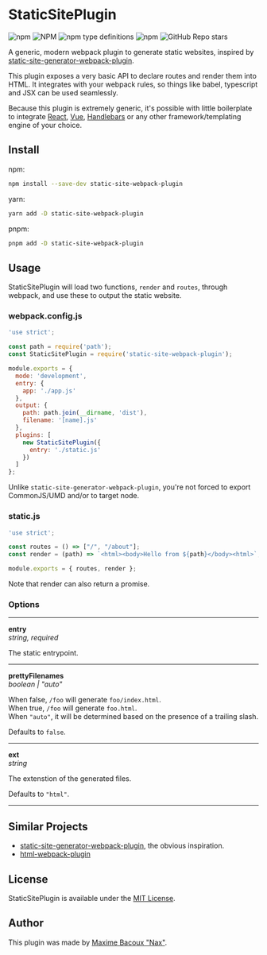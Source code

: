 # StaticSitePlugin

![npm](https://img.shields.io/npm/v/static-site-webpack-plugin)
![NPM](https://img.shields.io/npm/l/static-site-webpack-plugin)
![npm type definitions](https://img.shields.io/npm/types/static-site-webpack-plugin)
![npm](https://img.shields.io/npm/dt/static-site-webpack-plugin)
![GitHub Repo stars](https://img.shields.io/github/stars/Nax/static-site-webpack-plugin)

A generic, modern webpack plugin to generate static websites, inspired by [static-site-generator-webpack-plugin](https://github.com/markdalgleish/static-site-generator-webpack-plugin).

This plugin exposes a very basic API to declare routes and render them into HTML. It integrates with your webpack rules, so things like babel, typescript and JSX can be used seamlessly.

Because this plugin is extremely generic, it's possible with little boilerplate to integrate [React](https://fr.reactjs.org/), [Vue](https://vuejs.org/), [Handlebars](https://handlebarsjs.com/) or any other framework/templating engine of your choice.

## Install

npm:
```sh
npm install --save-dev static-site-webpack-plugin
```

yarn:
```sh
yarn add -D static-site-webpack-plugin
```

pnpm:
```sh
pnpm add -D static-site-webpack-plugin
```

## Usage

StaticSitePlugin will load two functions, `render` and `routes`, through webpack, and use these to output the static website.

### webpack.config.js

```js
'use strict';

const path = require('path');
const StaticSitePlugin = require('static-site-webpack-plugin');

module.exports = {
  mode: 'development',
  entry: {
    app: './app.js'
  },
  output: {
    path: path.join(__dirname, 'dist'),
    filename: '[name].js'
  },
  plugins: [
    new StaticSitePlugin({
      entry: './static.js'
    })
  ]
};
```

Unlike `static-site-generator-webpack-plugin`, you're not forced to export CommonJS/UMD and/or to target node.

### static.js

```js
'use strict';

const routes = () => ["/", "/about"];
const render = (path) => `<html><body>Hello from ${path}</body><html>`;

module.exports = { routes, render };
```

Note that render can also return a promise.

### Options

---

**entry**  
*string, required*  

The static entrypoint.

---
**prettyFilenames**  
*boolean | "auto"*  

When false, `/foo` will generate `foo/index.html`.  
When true, `/foo` will generate `foo.html`.  
When `"auto"`, it will be determined based on the presence of a trailing slash.

Defaults to `false`.

---

**ext**  
*string*  

The extenstion of the generated files.  

Defaults to `"html"`.

---

## Similar Projects

 * [static-site-generator-webpack-plugin](https://github.com/markdalgleish/static-site-generator-webpack-plugin), the obvious inspiration.
 * [html-webpack-plugin](https://github.com/jantimon/html-webpack-plugin)

## License

StaticSitePlugin is available under the [MIT License](LICENSE).

## Author

This plugin was made by [Maxime Bacoux "Nax"](https://github.com/Nax).
